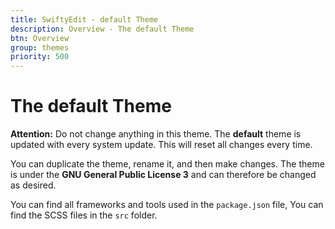 ```yaml
---
title: SwiftyEdit - default Theme
description: Overview - The default Theme
btn: Overview
group: themes
priority: 500
---
```


# The default Theme

__Attention:__ Do not change anything in this theme. The __default__ theme is updated with every system update.
This will reset all changes every time.

You can duplicate the theme, rename it, and then make changes. The theme is under the
__GNU General Public License 3__ and can therefore be changed as desired.

You can find all frameworks and tools used in the `package.json` file,
You can find the SCSS files in the `src` folder.